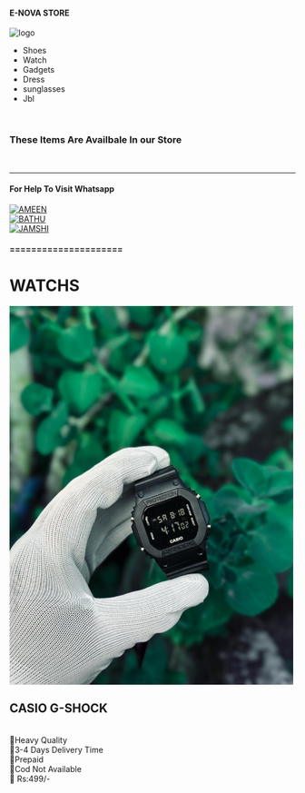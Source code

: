#### E-NOVA STORE
![logo](https://i.imgur.com/DxK05Dq.jpeg)
<br>
* Shoes
* Watch 
* Gadgets
* Dress
* sunglasses
* Jbl
<br>

### These Items Are Availbale In our Store
<br>
<hr>

#### For Help To Visit Whatsapp

<a href='https://wa.me/916238768108?text=ENOVA_STORE_WANT_HELP🌠' target="_blank"><img alt='AMEEN' src='https://img.shields.io/badge/-AMEEN_ENOVA-green?style=for-the-badge&logo=whatsapp&logoColor=white'/></a>
<br>
<a href='https://wa.me/917902698504?text=ENOVA_STORE_WANT_HELP🌠' target="_blank"><img alt='BATHU' src='https://img.shields.io/badge/-BATHU_ENOVA-green?style=for-the-badge&logo=whatsapp&logoColor=white'/></a>
<br>
<a href='https://wa.me/919544067908?text=ENOVA_STORE_WANT_HELP🌠' target="_blank"><img alt='JAMSHI' src='https://img.shields.io/badge/-JAMSHI_ENOVA-green?style=for-the-badge&logo=whatsapp&logoColor=white'/></a>
<br>
#### =====================

<h1> WATCHS</h1>

<img src="./Media/products/casiog.png" align="center" width="500"/>
<br>

<h2>CASIO G-SHOCK</h2>
<br>
🔹Heavy Quality
<br>
🔹3-4 Days Delivery Time
<br>
🔹Prepaid 
<br>
🔹Cod Not Available
<br>
🔹 Rs:499/-
<br>
